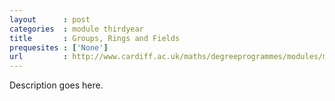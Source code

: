 ```yaml
---
layout      : post
categories  : module thirdyear
title       : Groups, Rings and Fields
prequesites : ['None']
url         : http://www.cardiff.ac.uk/maths/degreeprogrammes/modules/ma3003.html
---
```


Description goes here.

